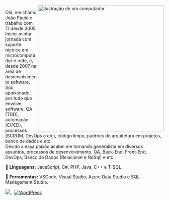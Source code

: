 <img src="https://raw.githubusercontent.com/MicaelliMedeiros/micaellimedeiros/master/image/computer-illustration.png" alt="ilustração de um computador" min-width="400px" max-width="400px" width="400px" align="right">

<p align="left"> 
  Olá, me chamo João Paulo e trabalho com TI desde 2005.<br>
  Iniciei minha jornada com suporte técnico em microcomputador e rede, e, desde 2007 na área de desenvolvimento software.<br>
  Sou apaixonado por tudo que envolve software, QA (TDD), automação (CI/CD), processos (SCRUM, DevOps e etc), código limpo, padrões de arquitetura em projetos, banco de dados e etc.<br>
  Devido a essa paixão acabei me tornando generalista em diversos assuntos, processos de desenvolvimento, QA, Back-End, Front-End, DevOps, Banco de Dados (Relacional e NoSql) e etc.<br>
</p>

<p align="left">
  🦄 <b>Linguagens:</b> JavaScript, C#, PHP, Java, C++ e T-SQL.
</p>

<p align="left">
  💼 <b>Ferramentas:</b> VSCode, Visual Studio, Azure Data Studio e SQL Management Studio.
</p>

<p align="left">
  <a href="https://www.linkedin.com/in/jo%C3%A3o-paulo-rezende-da-silva-428b5651/" title="LinkedIn">
    <img src="https://img.shields.io/badge/-Linkedin-0e76a8?style=flat-square&logo=Linkedin&logoColor=white&link=LINK-DO-SEU-LINKEDIN"/>
  </a>
  &nbsp
  <a href="https://joaopaulors.wordpress.com/" title="WordPress">
    <img src="https://img.shields.io/badge/WordPress-%23117AC9.svg?style=flat-square&logo=WordPress&logoColor=white&link=LINK-DO-SEU-WORDPRESS" alt="WordPress"/>
  </a>  
</p>
